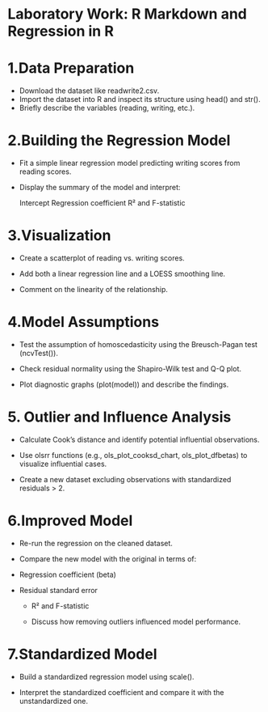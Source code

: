 # Laboratory Work: R Markdown and Regression in R

# 1.Data Preparation

  - Download the dataset like readwrite2.csv.
  - Import the dataset into R and inspect its structure using head() and str().
  - Briefly describe the variables (reading, writing, etc.).

# 2.Building the Regression Model

  - Fit a simple linear regression model predicting writing scores from reading scores.
  
  - Display the summary of the model and interpret:
  
    Intercept
    Regression coefficient
    R² and F-statistic

# 3.Visualization

  - Create a scatterplot of reading vs. writing scores.

  - Add both a linear regression line and a LOESS smoothing line.

  - Comment on the linearity of the relationship.

# 4.Model Assumptions

  - Test the assumption of homoscedasticity using the Breusch-Pagan test (ncvTest()).

  - Check residual normality using the Shapiro-Wilk test and Q-Q plot.

  - Plot diagnostic graphs (plot(model)) and describe the findings.

# 5. Outlier and Influence Analysis

  - Calculate Cook’s distance and identify potential influential observations.

  - Use olsrr functions (e.g., ols_plot_cooksd_chart, ols_plot_dfbetas) to visualize influential cases.

  - Create a new dataset excluding observations with standardized residuals > 2.

# 6.Improved Model

  - Re-run the regression on the cleaned dataset.

  - Compare the new model with the original in terms of:

  - Regression coefficient (beta)

  - Residual standard error

    - R² and F-statistic

    - Discuss how removing outliers influenced model performance.

# 7.Standardized Model

  - Build a standardized regression model using scale().

  - Interpret the standardized coefficient and compare it with the unstandardized one.

